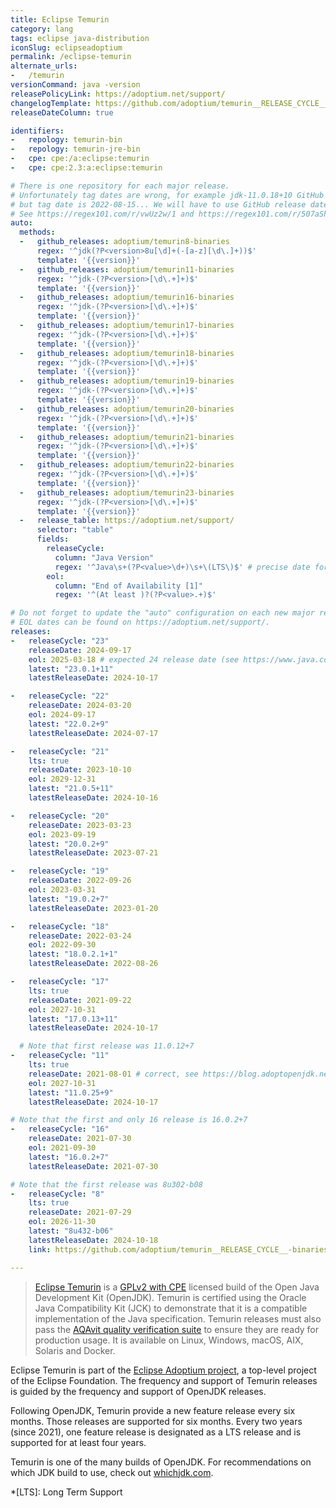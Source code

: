 ```yaml
---
title: Eclipse Temurin
category: lang
tags: eclipse java-distribution
iconSlug: eclipseadoptium
permalink: /eclipse-temurin
alternate_urls:
-   /temurin
versionCommand: java -version
releasePolicyLink: https://adoptium.net/support/
changelogTemplate: https://github.com/adoptium/temurin__RELEASE_CYCLE__-binaries/releases/tag/jdk-__LATEST__
releaseDateColumn: true

identifiers:
-   repology: temurin-bin
-   repology: temurin-jre-bin
-   cpe: cpe:/a:eclipse:temurin
-   cpe: cpe:2.3:a:eclipse:temurin

# There is one repository for each major release.
# Unfortunately tag dates are wrong, for example jdk-11.0.18+10 GitHub release date is 2023-01-19
# but tag date is 2022-08-15... We will have to use GitHub release dates instead of tags dates.
# See https://regex101.com/r/vwUz2w/1 and https://regex101.com/r/507aSh/1.
auto:
  methods:
  -   github_releases: adoptium/temurin8-binaries
      regex: '^jdk(?P<version>8u[\d]+(-[a-z][\d\.]+))$'
      template: '{{version}}'
  -   github_releases: adoptium/temurin11-binaries
      regex: '^jdk-(?P<version>[\d\.+]+)$'
      template: '{{version}}'
  -   github_releases: adoptium/temurin16-binaries
      regex: '^jdk-(?P<version>[\d\.+]+)$'
      template: '{{version}}'
  -   github_releases: adoptium/temurin17-binaries
      regex: '^jdk-(?P<version>[\d\.+]+)$'
      template: '{{version}}'
  -   github_releases: adoptium/temurin18-binaries
      regex: '^jdk-(?P<version>[\d\.+]+)$'
      template: '{{version}}'
  -   github_releases: adoptium/temurin19-binaries
      regex: '^jdk-(?P<version>[\d\.+]+)$'
      template: '{{version}}'
  -   github_releases: adoptium/temurin20-binaries
      regex: '^jdk-(?P<version>[\d\.+]+)$'
      template: '{{version}}'
  -   github_releases: adoptium/temurin21-binaries
      regex: '^jdk-(?P<version>[\d\.+]+)$'
      template: '{{version}}'
  -   github_releases: adoptium/temurin22-binaries
      regex: '^jdk-(?P<version>[\d\.+]+)$'
      template: '{{version}}'
  -   github_releases: adoptium/temurin23-binaries
      regex: '^jdk-(?P<version>[\d\.+]+)$'
      template: '{{version}}'
  -   release_table: https://adoptium.net/support/
      selector: "table"
      fields:
        releaseCycle:
          column: "Java Version"
          regex: '^Java\s+(?P<value>\d+)\s+\(LTS\)$' # precise date for non-LTS is known
        eol:
          column: "End of Availability [1]"
          regex: '^(At least )?(?P<value>.+)$'

# Do not forget to update the "auto" configuration on each new major release.
# EOL dates can be found on https://adoptium.net/support/.
releases:
-   releaseCycle: "23"
    releaseDate: 2024-09-17
    eol: 2025-03-18 # expected 24 release date (see https://www.java.com/releases/)
    latest: "23.0.1+11"
    latestReleaseDate: 2024-10-17

-   releaseCycle: "22"
    releaseDate: 2024-03-20
    eol: 2024-09-17
    latest: "22.0.2+9"
    latestReleaseDate: 2024-07-17

-   releaseCycle: "21"
    lts: true
    releaseDate: 2023-10-10
    eol: 2029-12-31
    latest: "21.0.5+11"
    latestReleaseDate: 2024-10-16

-   releaseCycle: "20"
    releaseDate: 2023-03-23
    eol: 2023-09-19
    latest: "20.0.2+9"
    latestReleaseDate: 2023-07-21

-   releaseCycle: "19"
    releaseDate: 2022-09-26
    eol: 2023-03-31
    latest: "19.0.2+7"
    latestReleaseDate: 2023-01-20

-   releaseCycle: "18"
    releaseDate: 2022-03-24
    eol: 2022-09-30
    latest: "18.0.2.1+1"
    latestReleaseDate: 2022-08-26

-   releaseCycle: "17"
    lts: true
    releaseDate: 2021-09-22
    eol: 2027-10-31
    latest: "17.0.13+11"
    latestReleaseDate: 2024-10-17

  # Note that first release was 11.0.12+7
-   releaseCycle: "11"
    lts: true
    releaseDate: 2021-08-01 # correct, see https://blog.adoptopenjdk.net/2021/08/goodbye-adoptopenjdk-hello-adoptium/
    eol: 2027-10-31
    latest: "11.0.25+9"
    latestReleaseDate: 2024-10-17

# Note that the first and only 16 release is 16.0.2+7
-   releaseCycle: "16"
    releaseDate: 2021-07-30
    eol: 2021-09-30
    latest: "16.0.2+7"
    latestReleaseDate: 2021-07-30

# Note that the first release was 8u302-b08
-   releaseCycle: "8"
    lts: true
    releaseDate: 2021-07-29
    eol: 2026-11-30
    latest: "8u432-b06"
    latestReleaseDate: 2024-10-18
    link: https://github.com/adoptium/temurin__RELEASE_CYCLE__-binaries/releases/tag/jdk__LATEST__

---
```


> [Eclipse Temurin](https://adoptium.net/temurin/) is a [GPLv2 with CPE](https://openjdk.org/legal/gplv2+ce.html)
> licensed build of the Open Java Development Kit (OpenJDK). Temurin is certified using the Oracle
> Java Compatibility Kit (JCK) to demonstrate that it is a compatible implementation of the Java
> specification. Temurin releases must also pass the [AQAvit quality verification suite](https://adoptium.net/aqavit/)
> to ensure they are ready for production usage. It is available on Linux, Windows, macOS, AIX,
> Solaris and Docker.

Eclipse Temurin is part of the [Eclipse Adoptium project](https://adoptium.net/about/), a top-level
project of the Eclipse Foundation. The frequency and support of Temurin releases is guided by the
frequency and support of OpenJDK releases.

Following OpenJDK, Temurin provide a new feature release every six months. Those releases are
supported for six months. Every two years (since 2021), one feature release is designated as a
LTS release and is supported for at least four years.

Temurin is one of the many builds of OpenJDK. For recommendations on which JDK build to use, check
out [whichjdk.com](https://whichjdk.com/#adoptium-eclipse-temurin).

*[LTS]: Long Term Support
